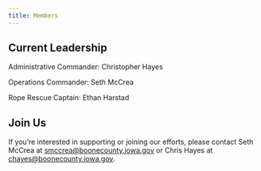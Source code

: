 ```yaml
---
title: Members
---
```


## Current Leadership

Administrative Commander: Christopher Hayes

Operations Commander: Seth McCrea

Rope Rescue Captain: Ethan Harstad

## Join Us

If you’re interested in supporting or joining our efforts, please contact Seth McCrea at <smccrea@boonecounty.iowa.gov> or Chris Hayes at <chayes@boonecounty.iowa.gov>.
